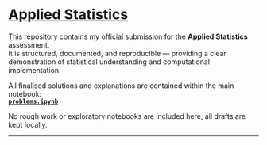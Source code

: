 # [**Applied Statistics**](https://en.wikipedia.org/wiki/Statistics#Applied_statistics,_theoretical_statistics_and_mathematical_statistics)

<!--Study of the practical use of statistical methods to collect, analyse, interpret, and present data in real-world contexts.-->

This repository contains my official submission for the **Applied Statistics** assessment.  
It is structured, documented, and reproducible — providing a clear demonstration of statistical understanding and computational implementation.

All finalised solutions and explanations are contained within the main notebook:  
**[`problems.ipynb`](./problems.ipynb)**  

No rough work or exploratory notebooks are included here; all drafts are kept locally.

---

